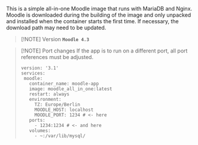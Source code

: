 This is a simple all-in-one Moodle image that runs with MariaDB and Nginx. Moodle is downloaded during the building of the image and only unpacked and installed when the container starts the first time. If necessary, the download path may need to be updated.

> [!NOTE] Version
> **`Moodle 4.3`**

> [!NOTE] Port changes
> If the app is to run on a different port, all port references must be adjusted.
>
> ```docker
> version: '3.1'
> services:
>  moodle:
>    container_name: moodle-app
>    image: moodle_all_in_one:latest
>    restart: always
>    environment:
>      TZ: Europe/Berlin
>      MOODLE_HOST: localhost
>      MOODLE_PORT: 1234 # <- here
>    ports:
>      - 1234:1234 # <- and here
>    volumes:
>      - ~:/var/lib/mysql/
> ```